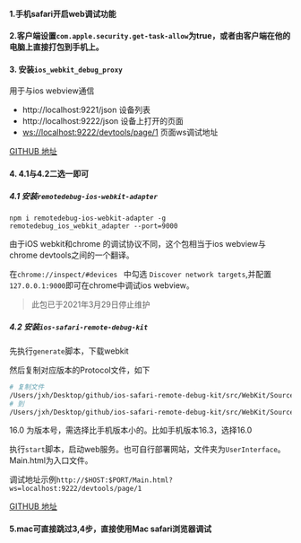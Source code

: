 #### 1.手机safari开启web调试功能

#### 2.客户端设置`com.apple.security.get-task-allow`为true，或者由客户端在他的电脑上直接打包到手机上。

#### 3. 安装`ios_webkit_debug_proxy`

   用于与ios webview通信

   - http://localhost:9221/json 设备列表
   - http://localhost:9222/json 设备上打开的页面
   - [ws://localhost:9222/devtools/page/1](https://github.com/google/ios-webkit-debug-proxy/blob/master) 页面ws调试地址

[GITHUB 地址](https://github.com/google/ios-webkit-debug-proxy)

#### 4. 4.1与4.2二选一即可

##### 4.1 安装`remotedebug-ios-webkit-adapter`

   ```
   npm i remotedebug-ios-webkit-adapter -g
   remotedebug_ios_webkit_adapter --port=9000
   ```

   由于iOS webkit和chrome 的调试协议不同，这个包相当于ios webview与chrome devtools之间的一个翻译。

   在`chrome://inspect/#devices ` 中勾选 `Discover network targets`,并配置`127.0.0.1:9000`即可在chrome中调试ios webview。

   > 此包已于2021年3月29日停止维护

##### 4.2 安装`ios-safari-remote-debug-kit`

   先执行`generate`脚本，下载webkit

   然后复制对应版本的Protocol文件，如下

   ```bash
   # 复制文件
   /Users/jxh/Desktop/github/ios-safari-remote-debug-kit/src/WebKit/Source/WebInspectorUI/UserInterface/Protocol/Legacy/iOS/16.0/InspectorBackendCommands
   # 到
   /Users/jxh/Desktop/github/ios-safari-remote-debug-kit/src/WebKit/Source/WebInspectorUI/UserInterface/Protocol
   ```

   16.0 为版本号，需选择比手机版本小的。比如手机版本16.3，选择16.0

   执行`start`脚本，启动web服务。也可自行部署网站，文件夹为`UserInterface`。Main.html为入口文件。

   调试地址示例`http://$HOST:$PORT/Main.html?ws=localhost:9222/devtools/page/1`

[GITHUB 地址](https://github.com/HimbeersaftLP/ios-safari-remote-debug-kit)

#### 5.mac可直接跳过3,4步，直接使用Mac safari浏览器调试

   

   